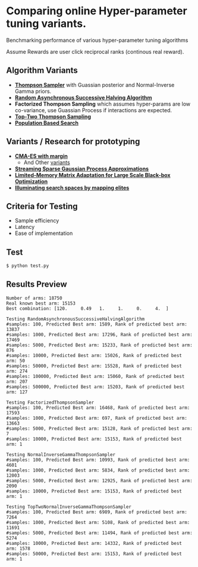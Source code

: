 # Comparing online Hyper-parameter tuning variants.
Benchmarking performance of various hyper-parameter tuning algorithms

Assume Rewards are user click reciprocal ranks (continous real reward).

## Algorithm Variants

* [**Thompson Sampler**](https://www.cs.ubc.ca/labs/lci/mlrg/slides/2019_summer_6_thompson_sampling.pdf) with Guassian posterior and Normal-Inverse Gamma priors.
* [**Random Asynchronous Successive Halving Algorithm**](https://arxiv.org/pdf/1810.05934)
* **Factorized Thompson Sampling** which assumes hyper-params are low co-variance, use Guassian Process if interactions are expected.
* [**Top-Two Thompson Sampling**](https://arxiv.org/pdf/1602.08448)
* [**Population Based Search**](https://arxiv.org/pdf/1711.09846)

## Variants / Research for prototyping
- [**CMA-ES with margin**](https://arxiv.org/pdf/2305.00849v1)
  - And Other [variants](https://arxiv.org/search/cs?searchtype=author&query=Shirakawa,+S)
- [**Streaming Sparse Gaussian Process Approximations**](https://proceedings.neurips.cc/paper_files/paper/2017/file/f31b20466ae89669f9741e047487eb37-Paper.pdf)
- [**Limited-Memory Matrix Adaptation
for Large Scale Black-box Optimization**](https://arxiv.org/pdf/1705.06693)
- [**Illuminating search spaces by mapping elites**](https://arxiv.org/pdf/1504.04909)

## Criteria for Testing
* Sample efficiency
* Latency
* Ease of implementation

## Test
```bash
$ python test.py
```

## Results Preview
```shell
Number of arms: 18750
Real known best arm: 15153
Best combination: [120.     0.49   1.     1.     0.     4.  ]

Testing RandomAsynchronousSuccessiveHalvingAlgorithm
#samples: 100, Predicted Best arm: 1589, Rank of predicted best arm: 13837
#samples: 1000, Predicted Best arm: 17296, Rank of predicted best arm: 17469
#samples: 5000, Predicted Best arm: 15233, Rank of predicted best arm: 876
#samples: 10000, Predicted Best arm: 15026, Rank of predicted best arm: 50
#samples: 50000, Predicted Best arm: 15528, Rank of predicted best arm: 274
#samples: 100000, Predicted Best arm: 15060, Rank of predicted best arm: 207
#samples: 500000, Predicted Best arm: 15203, Rank of predicted best arm: 127

Testing FactorizedThompsonSampler
#samples: 100, Predicted Best arm: 16468, Rank of predicted best arm: 17593
#samples: 1000, Predicted Best arm: 697, Rank of predicted best arm: 13663
#samples: 5000, Predicted Best arm: 15128, Rank of predicted best arm: 7
#samples: 10000, Predicted Best arm: 15153, Rank of predicted best arm: 1

Testing NormalInverseGammaThompsonSampler
#samples: 100, Predicted Best arm: 10993, Rank of predicted best arm: 4601
#samples: 1000, Predicted Best arm: 5834, Rank of predicted best arm: 12003
#samples: 5000, Predicted Best arm: 12925, Rank of predicted best arm: 2090
#samples: 10000, Predicted Best arm: 15153, Rank of predicted best arm: 1

Testing TopTwoNormalInverseGammaThompsonSampler
#samples: 100, Predicted Best arm: 6989, Rank of predicted best arm: 7264
#samples: 1000, Predicted Best arm: 5108, Rank of predicted best arm: 11691
#samples: 5000, Predicted Best arm: 11494, Rank of predicted best arm: 5274
#samples: 10000, Predicted Best arm: 14332, Rank of predicted best arm: 1578
#samples: 50000, Predicted Best arm: 15153, Rank of predicted best arm: 1
```